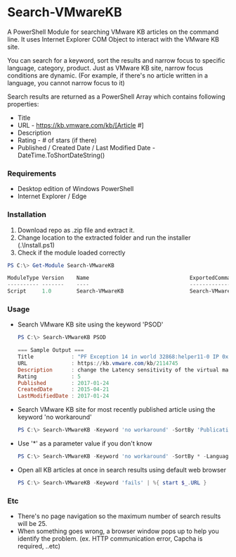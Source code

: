 # Search-VMwareKB

A PowerShell Module for searching VMware KB articles on the command line.
It uses Internet Explorer COM Object to interact with the VMware KB site.


You can search for a keyword, sort the results and narrow focus to specific language, category, product.
Just as VMware KB site, narrow focus conditions are dynamic.
(For example, if there's no article written in a language, you cannot narrow focus to it)

Search results are returned as a PowerShell Array which contains following properties:

- Title
- URL - https://kb.vmware.com/kb/[Article #]
- Description
- Rating - # of stars (if there)
- Published / Created Date / Last Modified Date - DateTime.ToShortDateString()




### Requirements

- Desktop edition of Windows PowerShell
- Internet Explorer / Edge




### Installation

1. Download repo as .zip file and extract it.
2. Change location to the extracted folder and run the installer (.\Install.ps1)
3. Check if the module loaded correctly

```powershell
PS C:\> Get-Module Search-VMwareKB

ModuleType Version    Name                                ExportedCommands
---------- -------    ----                                ----------------
Script     1.0        Search-VMwareKB                     Search-VMwareKB
```



### Usage

- Search VMware KB site using the keyword 'PSOD'

  ```powershell
  PS C:\> Search-VMwareKB PSOD

  === Sample Output ===
  Title            : "PF Exception 14 in world 32868:helper11-0 IP 0x418008f10260" PSOD in ESXi 5.x or 6.0.x host (2114745)
  URL              : https://kb.vmware.com/kb/2114745
  Description      : change the Latency sensitivity of the virtual machine to normal to prevent any further occurrence of the PSOD. Note: The host failing with PSOD has the virtual machine configured for High Latency sensitivity. To change...
  Rating           : 5
  Published        : 2017-01-24
  CreatedDate      : 2015-04-21
  LastModifiedDate : 2017-01-24
  ```


- Search VMware KB site for most recently published article using the keyword 'no workaround' 

  ```powershell
  PS C:\> Search-VMwareKB -Keyword 'no workaround' -SortBy 'Publication Date'
  ```


- Use '*' as a parameter value if you don't know

  ```powershell
  PS C:\> Search-VMwareKB -Keyword 'no workaround' -SortBy * -Language * -Category * -Product *
  ```

- Open all KB articles at once in search results using default web browser

  ```powershell
  PS C:\> Search-VMwareKB -Keyword 'fails' | %{ start $_.URL }
  ```




### Etc

- There's no page navigation so the maximum number of search results will be 25.
- When something goes wrong, a browser window pops up to help you identify the problem.
  (ex. HTTP communication error, Capcha is required, ..etc)
